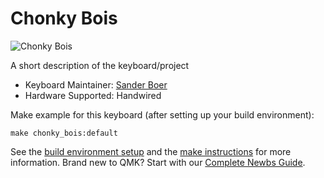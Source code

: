 # Chonky Bois

![Chonky Bois](https://www.reddit.com/r/ErgoMechKeyboards/comments/iy5i2p/what_say_you_about_chonky_boi_here/)

A short description of the keyboard/project

* Keyboard Maintainer: [Sander Boer](https://github.com/sanderboer)
* Hardware Supported: Handwired

Make example for this keyboard (after setting up your build environment):

    make chonky_bois:default

See the [build environment setup](https://docs.qmk.fm/#/getting_started_build_tools) and the [make instructions](https://docs.qmk.fm/#/getting_started_make_guide) for more information. Brand new to QMK? Start with our [Complete Newbs Guide](https://docs.qmk.fm/#/newbs).

